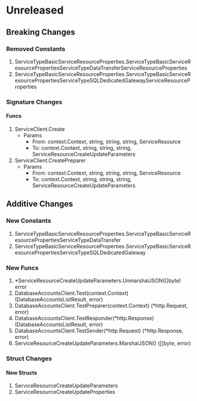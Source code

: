 # Unreleased

## Breaking Changes

### Removed Constants

1. ServiceTypeBasicServiceResourceProperties.ServiceTypeBasicServiceResourcePropertiesServiceTypeDataTransferServiceResourceProperties
1. ServiceTypeBasicServiceResourceProperties.ServiceTypeBasicServiceResourcePropertiesServiceTypeSQLDedicatedGatewayServiceResourceProperties

### Signature Changes

#### Funcs

1. ServiceClient.Create
	- Params
		- From: context.Context, string, string, string, ServiceResource
		- To: context.Context, string, string, string, ServiceResourceCreateUpdateParameters
1. ServiceClient.CreatePreparer
	- Params
		- From: context.Context, string, string, string, ServiceResource
		- To: context.Context, string, string, string, ServiceResourceCreateUpdateParameters

## Additive Changes

### New Constants

1. ServiceTypeBasicServiceResourceProperties.ServiceTypeBasicServiceResourcePropertiesServiceTypeDataTransfer
1. ServiceTypeBasicServiceResourceProperties.ServiceTypeBasicServiceResourcePropertiesServiceTypeSQLDedicatedGateway

### New Funcs

1. *ServiceResourceCreateUpdateParameters.UnmarshalJSON([]byte) error
1. DatabaseAccountsClient.Test(context.Context) (DatabaseAccountsListResult, error)
1. DatabaseAccountsClient.TestPreparer(context.Context) (*http.Request, error)
1. DatabaseAccountsClient.TestResponder(*http.Response) (DatabaseAccountsListResult, error)
1. DatabaseAccountsClient.TestSender(*http.Request) (*http.Response, error)
1. ServiceResourceCreateUpdateParameters.MarshalJSON() ([]byte, error)

### Struct Changes

#### New Structs

1. ServiceResourceCreateUpdateParameters
1. ServiceResourceCreateUpdateProperties
